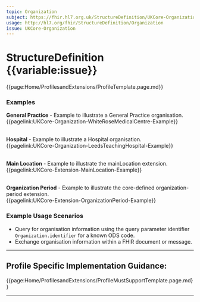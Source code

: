 ```yaml
---
topic: Organization
subject: https://fhir.hl7.org.uk/StructureDefinition/UKCore-Organization
usage: http://hl7.org/fhir/StructureDefinition/Organization
issue: UKCore-Organization
---
```

# StructureDefinition {{variable:issue}}

<nocheck>
{{page:Home/ProfilesandExtensions/ProfileTemplate.page.md}}

<div id="Examples" class="tabcontent">
  <h3>Examples</h3>
<b>General Practice</b> - Example to illustrate a General Practice organisation.
</br>{{pagelink:UKCore-Organization-WhiteRoseMedicalCentre-Example}}   <br><br>

<b>Hospital</b> - Example to illustrate a Hospital organisation.
</br>{{pagelink:UKCore-Organization-LeedsTeachingHospital-Example}}   <br><br>

<b>Main Location</b> - Example to illustrate the mainLocation extension.
</br>{{pagelink:UKCore-Extension-MainLocation-Example}}   <br><br>

<b>Organization Period</b> - Example to illustrate the core-defined organization-period extension.
</br>{{pagelink:UKCore-Extension-OrganizationPeriod-Example}}
</div>

</nocheck>

<div id="ProfileGuidance">

### Example Usage Scenarios ###

- Query for organisation information using the query parameter identifier `Organization.identifier` for a known ODS code.
- Exchange organisation information within a FHIR document or message.

<hr class="thickline">

## Profile Specific Implementation Guidance: ##

{{page:Home/ProfilesandExtensions/ProfileMustSupportTemplate.page.md}}

</div>

---